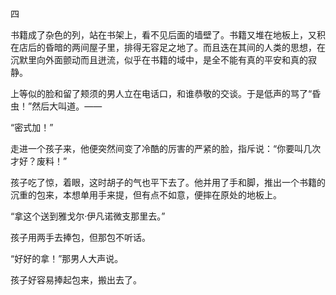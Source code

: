 四

  

书籍成了杂色的列，站在书架上，看不见后面的墙壁了。书籍又堆在地板上，又积在店后的昏暗的两间屋子里，排得无容足之地了。而且迭在其间的人类的思想，在沉默里向外面颤动而且迸流，似乎在书籍的域中，是全不能有真的平安和真的寂静。

上等似的脸和留了颊须的男人立在电话口，和谁恭敬的交谈。于是低声的骂了“昏虫！”然后大叫道。——

“密式加！”

走进一个孩子来，他便突然间变了冷酷的厉害的严紧的脸，指斥说：“你要叫几次才好？废料！”

孩子吃了惊，着眼，这时胡子的气也平下去了。他并用了手和脚，推出一个书籍的沉重的包来，本想单用手来提，但有点不如意，便摔在原处的地板上。

“拿这个送到雅戈尔·伊凡诺微支那里去。”

孩子用两手去捧包，但那包不听话。

“好好的拿！”那男人大声说。

孩子好容易捧起包来，搬出去了。